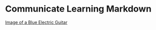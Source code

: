 # Communicate Learning Markdown
[Image of a Blue Electric Guitar](https://github.com/AJAmaning/Media/blob/59783035c18ca87a6eb4dfb1a74de086ef3a97b8/7d6d6b2c9f46fdcc71f809ca581fed72.jpg)
